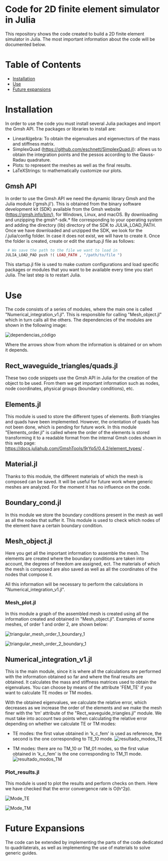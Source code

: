 # Code for 2D finite element simulator in Julia

This repository shows the code created to build a 2D finite element simulator in Julia. The most important information about the code will be documented below.

# Table of Contents

- [Installation](#installation)
- [Use](#use)
- [Future expansions](#futureExpansions)

# Installation
In order to use the code you must install several Julia packages and import the Gmsh API. The packages or libraries to install are: 
- LinearAlgebra: To obtain the eigenvalues and eigenvectors of the mass and stiffness matrix.
- SimplexQuad (https://github.com/eschnett/SimplexQuad.jl): allows us to obtain the integration points and the pessos according to the Gauss-Radau quadrature.
- Plots: to represent the meshes as well as the final results.
- LaTeXStrings: to mathematically customize our plots.

## Gmsh API
In order to use the Gmsh API we need the dynamic library Gmsh and the Julia module ('gmsh.jl'). This is obtained from the binary software development kit (SDK) available from the Gmsh website (https://gmsh.info/bin/), for Windows, Linux, and macOS. By downloading and unzipping the gmsh*-sdk.* file corresponding to your operating system and adding the directory (lib) directory of the SDK to JULIA_LOAD_PATH.  Once we have downloaded and unzipped the SDK, we look for the /.julia/config folder.
In case it does not exist, we will have to create it. Once the folder is created, create or edit the startup.jl file as follows:

```Julia
 # We save the path to the file we want to load in
JULIA_LOAD_PAD push !( LOAD_PATH , "/path/to/file ")
```

This startup.jl file is used to make custom configurations and load specific packages or modules that you want to be available every time you start Julia. The last step is to restart Julia.


# Use
The code consists of a series of modules, where the main one is called "Numerical_integration_v1.jl". This is responsible for calling "Mesh_object.jl" which in turn calls all the others. The dependencies of the modules are shown in the following image:

![dependencias_código](https://github.com/Mario22-MND/Codigo-TFG/assets/126000794/2b5e0d2e-07d6-4e69-8abd-a097c1722f26)

Where the arrows show from whom the information is obtained or on whom it depends.

## Rect_waveguide_triangles/quads.jl 
These two code snippets use the Gmsh API in Julia for the creation of the object to be used. From them we get important information such as nodes, node coordinates, physical groups (boundary conditions), etc.

## Elements.jl
This module is used to store the different types of elements. Both triangles and quads have been implemented. However, the orientation of quads has not been done, which is pending for future work. In this module "Elements_order.jl" is called where the order of the elements is stored transforming it to a readable format from the internal Gmsh codes shown in this web page: https://docs.juliahub.com/GmshTools/9rYp5/0.4.2/element_types/ .

## Material.jl
Thanks to this module, the different materials of which the mesh is composed can be saved. It will be useful for future work where generic meshes are analyzed. For the moment it has no influence on the code.

## Boundary_cond.jl
In this module we store the boundary conditions present in the mesh as well as all the nodes that suffer it. This module is used to check which nodes of the element have a certain boundary condition.

## Mesh_object.jl
Here you get all the important information to assemble the mesh. The elements are created where the boundary conditions are taken into account, the degrees of freedom are assigned, ect. The materials of which the mesh is composed are also saved as well as all the coordinates of the nodes that compose it.

All this information will be necessary to perform the calculations in "Numerical_integration_v1.jl".

### Mesh_plot.jl
In this module a graph of the assembled mesh is created using all the information created and obtained in "Mesh_object.jl". Examples of some meshes, of order 1 and order 2, are shown below:

![triangular_mesh_order_1_boundary_1](https://github.com/Mario22-MND/Codigo-TFG/assets/126000794/4d66a5eb-a339-4931-8c25-b615d9f5d46b)

![triangular_mesh_order_2_boundary_1](https://github.com/Mario22-MND/Codigo-TFG/assets/126000794/2c6c1603-00d9-4976-86e7-a3ff2871cfb7)

## Numerical_integration_v1.jl
This is the main module, since it is where all the calculations are performed with the information obtained so far and where the final results are obtained. It calculates the mass and stiffness matrices used to obtain the eigenvalues. You can choose by means of the attribute 'FEM_TE' if you want to calculate TE modes or TM modes. 

With the obtained eigenvalues, we calculate the relative error, which decreases as we increase the order of the elements and we make the mesh finer with the 'tm' attribute of the "Rect_waveguide_triangles.jl" module. We must take into account two points when calculating the relative error depending on whether we calculate TE or TM modes:
- TE modes: the first value obtained in 'k_c_fem' is used as reference, the second is the one corresponding to TE_10 mode.
  ![resultado_modos_TE](https://github.com/Mario22-MND/Codigo-TFG/assets/126000794/b73a9988-cc92-4e41-baee-d568cc5c5d65)

- TM modes: there are no TM_10 or TM_01 modes, so the first value obtained in 'k_c_fem' is the one corresponding to TM_11 mode.
  ![resultado_modos_TM](https://github.com/Mario22-MND/Codigo-TFG/assets/126000794/eaf11dc1-6092-47f8-9fae-81f0b001d839)

### Plot_results.jl
This module is used to plot the results and perform checks on them. Here we have checked that the error convergence rate is O(h^2p).

![Mode_TE](https://github.com/Mario22-MND/Codigo-TFG/assets/126000794/159bb6d6-a2c8-4664-ac10-9a783ff31b60)

![Mode_TM](https://github.com/Mario22-MND/Codigo-TFG/assets/126000794/b3a7919a-edba-4cfd-aba0-0469e59ad6ed)

# Future Expansions
The code can be extended by implementing the parts of the code dedicated to quadrilaterals, as well as implementing the use of materials to solve generic guides.

